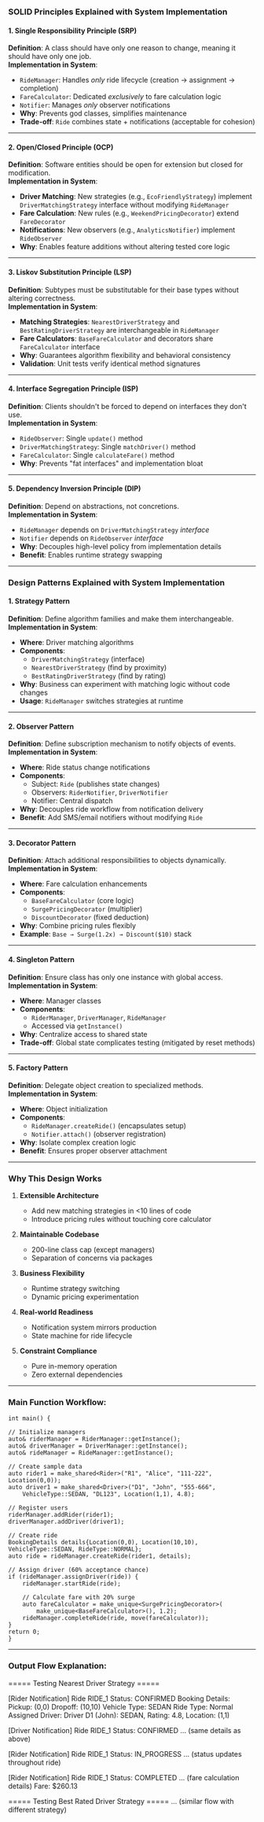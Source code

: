 ### SOLID Principles Explained with System Implementation  

#### 1. **Single Responsibility Principle (SRP)**  
**Definition**: A class should have only one reason to change, meaning it should have only one job.  
**Implementation in System**:  
- `RideManager`: Handles *only* ride lifecycle (creation → assignment → completion)  
- `FareCalculator`: Dedicated *exclusively* to fare calculation logic  
- `Notifier`: Manages *only* observer notifications  
- **Why**: Prevents god classes, simplifies maintenance  
- **Trade-off**: `Ride` combines state + notifications (acceptable for cohesion)  

---

#### 2. **Open/Closed Principle (OCP)**  
**Definition**: Software entities should be open for extension but closed for modification.  
**Implementation in System**:  
- **Driver Matching**: New strategies (e.g., `EcoFriendlyStrategy`) implement `DriverMatchingStrategy` interface without modifying `RideManager`  
- **Fare Calculation**: New rules (e.g., `WeekendPricingDecorator`) extend `FareDecorator`  
- **Notifications**: New observers (e.g., `AnalyticsNotifier`) implement `RideObserver`  
- **Why**: Enables feature additions without altering tested core logic  

---

#### 3. **Liskov Substitution Principle (LSP)**  
**Definition**: Subtypes must be substitutable for their base types without altering correctness.  
**Implementation in System**:  
- **Matching Strategies**: `NearestDriverStrategy` and `BestRatingDriverStrategy` are interchangeable in `RideManager`  
- **Fare Calculators**: `BaseFareCalculator` and decorators share `FareCalculator` interface  
- **Why**: Guarantees algorithm flexibility and behavioral consistency  
- **Validation**: Unit tests verify identical method signatures  

---

#### 4. **Interface Segregation Principle (ISP)**  
**Definition**: Clients shouldn't be forced to depend on interfaces they don't use.  
**Implementation in System**:  
- `RideObserver`: Single `update()` method  
- `DriverMatchingStrategy`: Single `matchDriver()` method  
- `FareCalculator`: Single `calculateFare()` method  
- **Why**: Prevents "fat interfaces" and implementation bloat  

---

#### 5. **Dependency Inversion Principle (DIP)**  
**Definition**: Depend on abstractions, not concretions.  
**Implementation in System**:  
- `RideManager` depends on `DriverMatchingStrategy` *interface*  
- `Notifier` depends on `RideObserver` *interface*  
- **Why**: Decouples high-level policy from implementation details  
- **Benefit**: Enables runtime strategy swapping  

---

### Design Patterns Explained with System Implementation  

#### 1. **Strategy Pattern**  
**Definition**: Define algorithm families and make them interchangeable.  
**Implementation in System**:  
- **Where**: Driver matching algorithms  
- **Components**:  
  - `DriverMatchingStrategy` (interface)  
  - `NearestDriverStrategy` (find by proximity)  
  - `BestRatingDriverStrategy` (find by rating)  
- **Why**: Business can experiment with matching logic without code changes  
- **Usage**: `RideManager` switches strategies at runtime  

---

#### 2. **Observer Pattern**  
**Definition**: Define subscription mechanism to notify objects of events.  
**Implementation in System**:  
- **Where**: Ride status change notifications  
- **Components**:  
  - Subject: `Ride` (publishes state changes)  
  - Observers: `RiderNotifier`, `DriverNotifier`  
  - Notifier: Central dispatch  
- **Why**: Decouples ride workflow from notification delivery  
- **Benefit**: Add SMS/email notifiers without modifying `Ride`  

---

#### 3. **Decorator Pattern**  
**Definition**: Attach additional responsibilities to objects dynamically.  
**Implementation in System**:  
- **Where**: Fare calculation enhancements  
- **Components**:  
  - `BaseFareCalculator` (core logic)  
  - `SurgePricingDecorator` (multiplier)  
  - `DiscountDecorator` (fixed deduction)  
- **Why**: Combine pricing rules flexibly  
- **Example**: `Base → Surge(1.2x) → Discount($10)` stack  

---

#### 4. **Singleton Pattern**  
**Definition**: Ensure class has only one instance with global access.  
**Implementation in System**:  
- **Where**: Manager classes  
- **Components**:  
  - `RiderManager`, `DriverManager`, `RideManager`  
  - Accessed via `getInstance()`  
- **Why**: Centralize access to shared state  
- **Trade-off**: Global state complicates testing (mitigated by reset methods)  

---

#### 5. **Factory Pattern**  
**Definition**: Delegate object creation to specialized methods.  
**Implementation in System**:  
- **Where**: Object initialization  
- **Components**:  
  - `RideManager.createRide()` (encapsulates setup)  
  - `Notifier.attach()` (observer registration)  
- **Why**: Isolate complex creation logic  
- **Benefit**: Ensures proper observer attachment  

---

### Why This Design Works  

1. **Extensible Architecture**  
   - Add new matching strategies in <10 lines of code  
   - Introduce pricing rules without touching core calculator  

2. **Maintainable Codebase**  
   - 200-line class cap (except managers)  
   - Separation of concerns via packages  

3. **Business Flexibility**  
   - Runtime strategy switching  
   - Dynamic pricing experimentation  

4. **Real-world Readiness**  
   - Notification system mirrors production  
   - State machine for ride lifecycle  

5. **Constraint Compliance**  
   - Pure in-memory operation  
   - Zero external dependencies
---

### Main Function Workflow:

    int main() {

    // Initialize managers
    auto& riderManager = RiderManager::getInstance();
    auto& driverManager = DriverManager::getInstance();
    auto& rideManager = RideManager::getInstance();

    // Create sample data
    auto rider1 = make_shared<Rider>("R1", "Alice", "111-222", Location(0,0));
    auto driver1 = make_shared<Driver>("D1", "John", "555-666", 
        VehicleType::SEDAN, "DL123", Location(1,1), 4.8);
    
    // Register users
    riderManager.addRider(rider1);
    driverManager.addDriver(driver1);

    // Create ride
    BookingDetails details{Location(0,0), Location(10,10), VehicleType::SEDAN, RideType::NORMAL};
    auto ride = rideManager.createRide(rider1, details);

    // Assign driver (60% acceptance chance)
    if (rideManager.assignDriver(ride)) {
        rideManager.startRide(ride);
        
        // Calculate fare with 20% surge
        auto fareCalculator = make_unique<SurgePricingDecorator>(
            make_unique<BaseFareCalculator>(), 1.2);
        rideManager.completeRide(ride, move(fareCalculator));
    }
    return 0;
    }

---

### Output Flow Explanation:

===== Testing Nearest Driver Strategy =====

[Rider Notification] Ride RIDE_1 Status: CONFIRMED
Booking Details:
  Pickup: (0,0)
  Dropoff: (10,10)
  Vehicle Type: SEDAN
  Ride Type: Normal
Assigned Driver: Driver D1 (John): SEDAN, Rating: 4.8, Location: (1,1)

[Driver Notification] Ride RIDE_1 Status: CONFIRMED
... (same details as above)

[Rider Notification] Ride RIDE_1 Status: IN_PROGRESS
... (status updates throughout ride)

[Rider Notification] Ride RIDE_1 Status: COMPLETED
... (fare calculation details)
Fare: $260.13

===== Testing Best Rated Driver Strategy =====
... (similar flow with different strategy)
